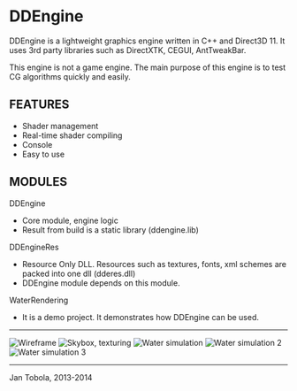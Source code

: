 DDEngine
========

DDEngine is a lightweight graphics engine written in C++ and Direct3D 11. It uses 3rd party libraries such as DirectXTK, CEGUI, AntTweakBar.

This engine is not a game engine. The main purpose of this engine is to test CG algorithms quickly and easily.

FEATURES
--------
- Shader management
- Real-time shader compiling
- Console
- Easy to use

MODULES
-------

DDEngine
- Core module, engine logic
- Result from build is a static library (ddengine.lib)

DDEngineRes
- Resource Only DLL. Resources such as textures, fonts, xml schemes are packed into one dll (dderes.dll)
- DDEngine module depends on this module.

WaterRendering
- It is a demo project. It demonstrates how DDEngine can be used.



-----------------

![Wireframe](http://puu.sh/82gEN/3625c118e7.jpg)
![Skybox, texturing](http://fii.cz/vbhhaepq)
![Water simulation](http://puu.sh/7J1XQ/53a0da53e6.jpg)
![Water simulation 2](https://scontent-a.xx.fbcdn.net/hphotos-prn2/t31.0-8/10286810_10202082145115757_252098159032020820_o.jpg)
![Water simulation 3](https://scontent-a.xx.fbcdn.net/hphotos-prn2/l/t31.0-8/10275344_10202088807242306_7099633422965902923_o.jpg)


---------------------
Jan Tobola, 2013-2014
